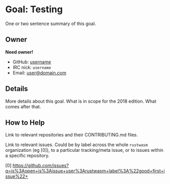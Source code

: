 # Goal: Testing

One or two sentence summary of this goal.

## Owner

**Need owner!**

- GitHub: [username](https://github.com/username)
- IRC nick: `username`
- Email: user@domain.com

## Details

More details about this goal. What is in scope for the 2018 edition. What comes
after that.

## How to Help

Link to relevant repositories and their CONTRIBUTING.md files.

Link to relevant issues. Could be by label across the whole `rustwasm`
organization (eg [0]), to a particular tracking/meta issue, or to issues within
a specific repository.

[0] https://github.com/issues?q=is%3Aopen+is%3Aissue+user%3Arustwasm+label%3A%22good+first+issue%22+
